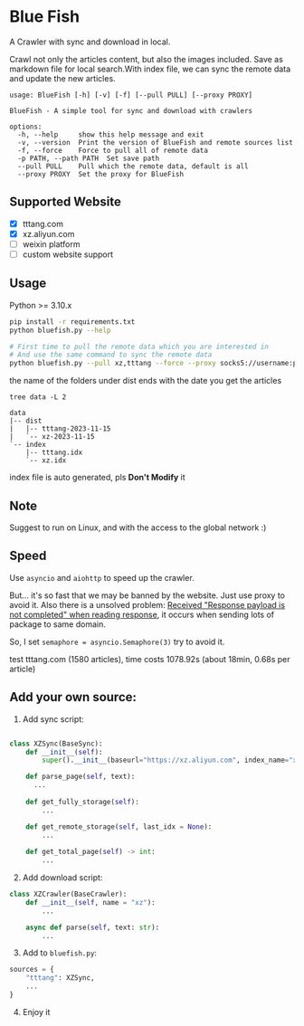 # Blue Fish

A Crawler with sync and download in local.

Crawl not only the articles content, but also the images included. Save as markdown file for local search.With index file, we can sync the remote data and update the new articles.

```text
usage: BlueFish [-h] [-v] [-f] [--pull PULL] [--proxy PROXY]

BlueFish - A simple tool for sync and download with crawlers

options:
  -h, --help     show this help message and exit
  -v, --version  Print the version of BlueFish and remote sources list
  -f, --force    Force to pull all of remote data
  -p PATH, --path PATH  Set save path
  --pull PULL    Pull which the remote data, default is all
  --proxy PROXY  Set the proxy for BlueFish
```

## Supported Website

- [x] tttang.com
- [x] xz.aliyun.com
- [ ] weixin platform
- [ ] custom website support

## Usage

Python >= 3.10.x

```sh
pip install -r requirements.txt
python bluefish.py --help

# First time to pull the remote data which you are interested in
# And use the same command to sync the remote data
python bluefish.py --pull xz,tttang --force --proxy socks5://username:pass@127.0.0.1:1080 --path ../
```
the name of the folders under dist ends with the date you get the articles

`tree data -L 2`
```text
data
|-- dist
|   |-- tttang-2023-11-15
|   `-- xz-2023-11-15
`-- index
    |-- tttang.idx
    `-- xz.idx
```

index file is auto generated, pls **Don't Modify** it

## Note

Suggest to run on Linux, and with the access to the global network :)

## Speed

Use `asyncio` and `aiohttp` to speed up the crawler.

But... it's so fast that we may be banned by the website. Just use proxy to avoid it.
Also there is a unsolved problem: [Received "Response payload is not completed" when reading response](https://github.com/aio-libs/aiohttp/issues/4581), it occurs when sending lots of package to same domain.

So, I set `semaphore = asyncio.Semaphore(3)` try to avoid it.

test tttang.com (1580 articles), time costs 1078.92s (about 18min, 0.68s per article)

## Add your own source:

1. Add sync script:

```python

class XZSync(BaseSync):
    def __init__(self):
        super().__init__(baseurl="https://xz.aliyun.com", index_name="xz")

    def parse_page(self, text):
      ...
    
    def get_fully_storage(self):
        ...

    def get_remote_storage(self, last_idx = None):
        ...
        
    def get_total_page(self) -> int:
        ...

```

2. Add download script:

```python
class XZCrawler(BaseCrawler):
    def __init__(self, name = "xz"):
        ...

    async def parse(self, text: str):
        ...

```

3. Add to `bluefish.py`:

```python
sources = {
    "tttang": XZSync,
    ...
}
```

4. Enjoy it
